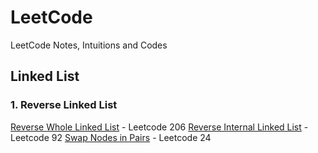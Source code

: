 # LeetCode
LeetCode Notes, Intuitions and Codes

## Linked List

### 1. Reverse Linked List

[Reverse Whole Linked List](https://github.com/frostace/LeetCode/blob/master/Linked%20List/206.%20Reverse%20Linked%20List.md) - Leetcode 206
[Reverse Internal Linked List](https://github.com/frostace/LeetCode/blob/master/Linked%20List/92.%20Reverse%20Linked%20List%20II.md) - Leetcode 92
[Swap Nodes in Pairs](https://github.com/frostace/LeetCode/blob/master/Linked%20List/24.%20Swap%20Nodes%20in%20Pairs.md) - Leetcode 24